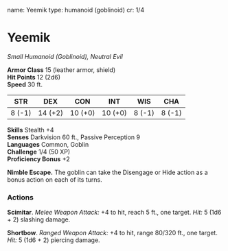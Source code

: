 name: Yeemik
type: humanoid (goblinoid)
cr: 1/4


# Yeemik 
_Small Humanoid (Goblinoid), Neutral Evil_

**Armor Class** 15 (leather armor, shield)    
**Hit Points** 12 (2d6)    
**Speed** 30 ft. 

| STR     | DEX     | CON     | INT     | WIS     | CHA     |
|---------|---------|---------|---------|---------|---------|
| 8 (-1)  | 14 (+2) | 10 (+0)  | 10 (+0)  | 8 (-1)  | 8 (-1)  |  

**Skills** Stealth +4  
**Senses** Darkvision 60 ft., Passive Perception 9  
**Languages** Common, Goblin  
**Challenge** 1/4 (50 XP)  
**Proficiency Bonus** +2

**Nimble Escape.** The goblin can take the Disengage or Hide action as a bonus action on each of its turns.

### Actions 
**Scimitar**. _Melee Weapon Attack:_ +4 to hit, reach 5 ft., one target. _Hit:_ 5 (1d6 + 2) slashing damage.

**Shortbow**. _Ranged Weapon Attack:_ +4 to hit, range 80/320 ft., one target. _Hit:_ 5 (1d6 + 2) piercing damage.